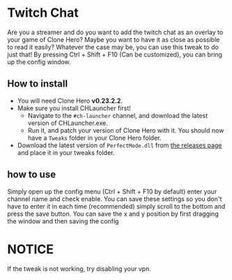 # Twitch Chat
Are you a streamer and do you want to add the twitch chat as an overlay to your game of Clone Hero?
Maybe you want to have it as close as possible to read it easily?
Whatever the case may be, you can use this tweak to do just that!
By pressing Ctrl + Shift + F10 (Can be customized), you can bring up the config window.

## How to install
- You will need Clone Hero **v0.23.2.2**.
- Make sure you install CHLauncher first!
  - Navigate to the `#ch-launcher` channel, and download the latest version of CHLauncher.exe.
  - Run it, and patch your version of Clone Hero with it. You should now have a `Tweaks` folder in your Clone Hero folder.
- Download the latest version of `PerfectMode.dll` from [the releases page](https://github.com/joosthoi1/Joost-tweaks/releases) and place it in your tweaks folder.

## how to use
Simply open up the config menu (Ctrl + Shift + F10 by default) enter your channel name and check enable.
You can save these settings so you don't have to enter it in each time (recommended) simply scroll to the bottom and press the save button.
You can save the x and y position by first dragging the window and then saving the config

# NOTICE
If the tweak is not working, try disabling your vpn.
